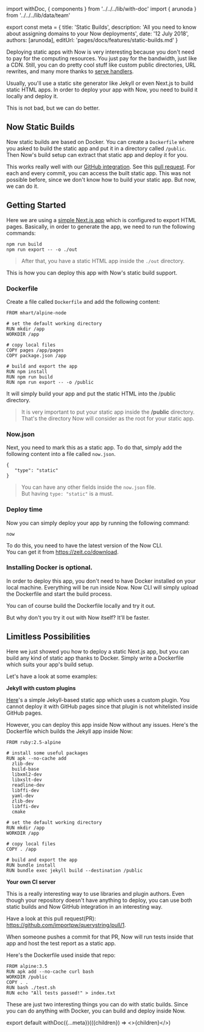 import withDoc, { components } from '../../../lib/with-doc'
import { arunoda } from '../../../lib/data/team'

export const meta = {
  title: 'Static Builds',
  description: 'All you need to know about assigning domains to your Now deployments',
  date: '12 July 2018',
  authors: [arunoda],
  editUrl: 'pages/docs/features/static-builds.md'
}

Deploying static apps with Now is very interesting because you don't need to pay for the computing resources. You just pay for the bandwidth, just like a CDN.
Still, you can do pretty cool stuff like custom public directories, URL rewrites, and many more thanks to [serve handlers](https://zeit.co/blog/new-static-deployments#new-features).

Usually, you'll use a static site generator like Jekyll or even Next.js to build static HTML apps.
In order to deploy your app with Now, you need to build it locally and deploy it.

This is not bad, but we can do better.

## Now Static Builds

Now static builds are based on Docker.
You can create a `Dockerfile` where you asked to build the static app and put it in a directory called `/public`.
Then Now's build setup can extract that static app and deploy it for you.

This works really well with our [GitHub integration](https://zeit.co/github). See this [pull request](https://github.com/zeit/now-static-build-starter/pull/1). For each and every commit, you can access the built static app.
This was not possible before, since we don't know how to build your static app. But now, we can do it.

## Getting Started

Here we are using a [simple Next.js app](https://github.com/zeit/now-static-build-starter) which is configured to export HTML pages.
Basically, in order to generate the app, we need to run the following commands:

```
npm run build
npm run export -- -o ./out
```

> After that, you have a static HTML app inside the `./out` directory.

This is how you can deploy this app with Now's static build support.

### Dockerfile

Create a file called `Dockerfile` and add the following content:

```
FROM mhart/alpine-node

# set the default working directory
RUN mkdir /app
WORKDIR /app

# copy local files
COPY pages /app/pages
COPY package.json /app

# build and export the app
RUN npm install
RUN npm run build
RUN npm run export -- -o /public
```

It will simply build your app and put the static HTML into the /public directory.


> It is very important to put your static app inside the **/public** directory. That's the directory Now will consider as the root for your static app.

### Now.json

Next, you need to mark this as a static app. To do that, simply add the following content into a file called `now.json`.

```
{
   "type": "static"
}
```

> You can have any other fields inside the `now.json` file.<br/>
> But having `type: "static"` is a must.



### Deploy time

Now you can simply deploy your app by running the following command:

```
now
```

To do this, you need to have the latest version of the Now CLI.<br/>
You can get it from https://zeit.co/download.

### Installing Docker is optional.

In order to deploy this app, you don't need to have Docker installed on your local machine. Everything will be run inside Now. Now CLI will simply upload the Dockerfile and start the build process.

 You can of course build the Dockerfile locally and try it out.

But why don't you try it out with Now itself? It'll be faster.


## Limitless Possibilities

Here we just showed you how to deploy a static Next.js app, but you can build any kind of static app thanks to Docker.
Simply write a Dockerfile which suits your app's build setup.

Let's have a look at some examples:


**Jekyll with custom plugins**

[Here](https://github.com/now-examples/now-jekyll-example)'s a simple Jekyll-based static app which uses a custom plugin. You cannot deploy it with GitHub pages since that plugin is not whitelisted inside GitHub pages.

However, you can deploy this app inside Now without any issues. Here's the Dockerfile which builds the Jekyll app inside Now:

```
FROM ruby:2.5-alpine

# install some useful packages
RUN apk --no-cache add
  zlib-dev
  build-base
  libxml2-dev
  libxslt-dev
  readline-dev
  libffi-dev
  yaml-dev
  zlib-dev
  libffi-dev
  cmake

# set the default working directory
RUN mkdir /app
WORKDIR /app

# copy local files
COPY . /app

# build and export the app
RUN bundle install
RUN bundle exec jekyll build --destination /public
```

**Your own CI server**

This is a really interesting way to use libraries and plugin authors. Even though your repository doesn't have anything to deploy, you can use both static builds and Now GitHub integration in an interesting way.

Have a look at this pull request(PR): https://github.com/importpw/querystring/pull/1.

When someone pushes a commit for that PR, Now will run tests inside that app and host the test report as a static app.

Here's the Dockerfile used inside that repo:

```
FROM alpine:3.5
RUN apk add --no-cache curl bash
WORKDIR /public
COPY . .
RUN bash ./test.sh
RUN echo "All tests passed!" > index.txt
```

These are just two interesting things you can do with static builds. Since you can do anything with Docker, you can build and deploy inside Now.

export default withDoc({...meta})(({children}) => <>{children}</>)
